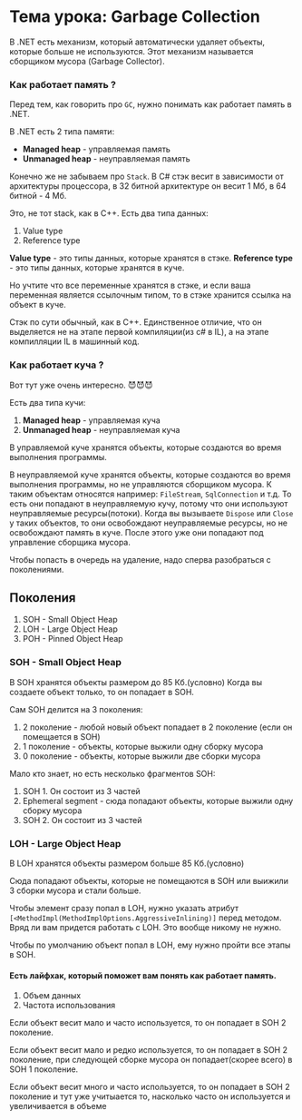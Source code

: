 ﻿# Тема урока: Garbage Collection

В .NET есть механизм, который автоматически удаляет объекты, которые больше не используются. Этот механизм называется сборщиком мусора (Garbage Collector).

### Как работает память ? 
Перед тем, как говорить про `GC`, 
нужно понимать как работает память в .NET.

В .NET есть 2 типа памяти:
- **Managed heap** - управляемая память
- **Unmanaged heap** - неуправляемая память

Конечно же не забываем про `Stack`.
В C# стэк весит в зависимости от архитектуры процессора,
в 32 битной архитектуре он весит 1 Мб, в 64 битной - 4 Мб.

Это, не тот stack, как в С++. Есть два типа данных: 
1. Value type
2. Reference type

**Value type** - это типы данных, которые хранятся в стэке.
**Reference type** - это типы данных, которые хранятся в куче.

Но учтите что все переменные хранятся в стэке, и 
если ваша переменная является ссылочным типом, то в стэке хранится ссылка на объект в куче.

Стэк по сути обычный, как в С++. 
Единственное отличие, 
что он выделяется не на этапе первой компиляции(из c# в IL),
а на этапе компилляции IL в машинный код.

### Как работает куча ?

Вот тут уже очень интересно. 😈😈😈

Есть два типа кучи:
1. **Managed heap** - управляемая куча
2. **Unmanaged heap** - неуправляемая куча

В управляемой куче хранятся объекты, которые создаются во время выполнения программы.

В неуправляемой куче хранятся объекты, которые создаются во время выполнения программы, но не управляются сборщиком мусора.
К таким объектам относятся например: `FileStream`, `SqlConnection` и т.д.
То есть они попадают в неуправляемую кучу, потому что они используют неуправляемые ресурсы(потоки).
Когда вы вызываете `Dispose` или `Close` у таких объектов, то они освобождают неуправляемые ресурсы, но не освобождают память в куче.
После этого уже они попадают под управление сборщика мусора.

Чтобы попасть в очередь на удаление, надо сперва разобраться с поколениями.

## Поколения
1. SOH - Small Object Heap
2. LOH - Large Object Heap
3. POH - Pinned Object Heap

### SOH - Small Object Heap

В SOH хранятся объекты размером до 85 Кб.(условно)
Когда вы создаете объект только, то он попадает в SOH.

Сам SOH делится на 3 поколения:
1. 2 поколение -  любой новый объект попадает в 2 поколение (если он помещается в SOH)
2. 1 поколение - объекты, которые выжили одну сборку мусора
3. 0 поколение - объекты, которые выжили две сборки мусора

Мало кто знает, но есть несколько фрагментов SOH:
1. SOH 1. Он состоит из 3 частей
2. Ephemeral segment - сюда попадают объекты, которые выжили одну сборку мусора
2. SOH 2. Он состоит из 3 частей

### LOH - Large Object Heap

В LOH хранятся объекты размером больше 85 Кб.(условно)

Сюда попадают объекты, которые не помещаются в SOH или выижили 3 сборки мусора и стали больше.

Чтобы элемент сразу попал в LOH, нужно указать атрибут `[<MethodImpl(MethodImplOptions.AggressiveInlining)]` перед методом.
Вряд ли вам придется работать с LOH. Это вообще никому не нужно. 

Чтобы по умолчанию объект попал в LOH, ему нужно пройти все этапы в SOH.

#### Есть лайфхак, который поможет вам понять как работает память.
1. Объем данных
2. Частота использования


Если объект весит мало и часто используется, то он попадает в SOH 2 поколение.

Если объект весит мало и редко используется, то он попадает в SOH 2 поколение, 
при следующей сборке мусора он попадает(скорее всего) в SOH 1 поколение.

Если объект весит много и часто используется, то он попадает в SOH 2 поколение 
и тут уже учитыается то, насколько часто он используется и увеличивается в объеме







